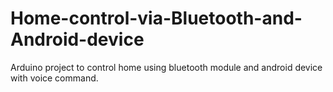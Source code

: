 # Home-control-via-Bluetooth-and-Android-device
Arduino project to control home using bluetooth module and android device with voice command. 
